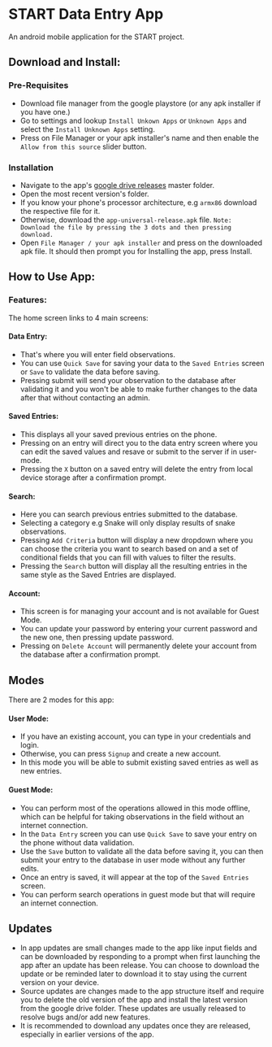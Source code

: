 # START Data Entry App
An android mobile application for the START project.

## Download and Install:
### Pre-Requisites
- Download file manager from the google playstore (or any apk installer if you have one.)
- Go to settings and lookup `Install Unkown Apps` or `Unknown Apps` and select the `Install Unknown Apps` setting.
- Press on File Manager or your apk installer's name and then enable the `Allow from this source` slider button.

### Installation
- Navigate to the app's [google drive releases](https://drive.google.com/drive/folders/1htu5aFVvjbre9UioeIg1tlfw5Ne_UXyG) master folder.
- Open the most recent version's folder.
- If you know your phone's processor architecture, e.g `armx86` download the respective file for it. 
- Otherwise, download the `app-universal-release.apk` file.
    `Note: Download the file by pressing the 3 dots and then pressing download.`
- Open `File Manager / your apk installer` and press on the downloaded apk file. It should then prompt you for Installing the app, press Install.

## How to Use App:
### Features:
The home screen links to 4 main screens:

#### Data Entry:
- That's where you will enter field observations.
- You can use `Quick Save` for saving your data to the `Saved Entries` screen or `Save` to validate the data before saving.
- Pressing submit will send your observation to the database after validating it and you won't be able to make further changes to the data after that without contacting an admin.

#### Saved Entries:
- This displays all your saved previous entries on the phone.
- Pressing on an entry will direct you to the data entry screen where you can edit the saved values and resave or submit to the server if in user-mode.
- Pressing the `X` button on a saved entry will delete the entry from local device storage after a confirmation prompt.

#### Search:
- Here you can search previous entries submitted to the database.
- Selecting a category e.g Snake will only display results of snake observations.
- Pressing `Add Criteria` button will display a new dropdown where you can choose the criteria you want to search based on and a set of conditional fields that you can fill with values to filter the results.
- Pressing the `Search` button will display all the resulting entries in the same style as the Saved Entries are displayed.

#### Account:
- This screen is for managing your account and is not available for Guest Mode.
- You can update your password by entering your current password and the new one, then pressing update password.
- Pressing on `Delete Account` will permanently delete your account from the database after a confirmation prompt. 

## Modes
There are 2 modes for this app:

#### User Mode:
- If you have an existing account, you can type in your credentials and login.
- Otherwise, you can press `Signup` and create a new account.
- In this mode you will be able to submit existing saved entries as well as new entries.

#### Guest Mode: 
- You can perform most of the operations allowed in this mode offline, which can be helpful for taking observations in the field without an internet connection.
- In the `Data Entry` screen you can use `Quick Save` to save your entry on the phone without data validation. 
- Use the `Save` button to validate all the data before saving it, you can then submit your entry to the database in user mode without any further edits.
- Once an entry is saved, it will appear at the top of the `Saved Entries` screen.
- You can perform search operations in guest mode but that will require an internet connection.

## Updates 
- In app updates are small changes made to the app like input fields and can be downloaded by responding to a prompt when first launching the app after an update has been release. You can choose to download the update or be reminded later to download it to stay using the current version on your device.
- Source updates are changes made to the app structure itself and require you to delete the old version of the app and install the latest version from the google drive folder. These updates are usually released to resolve bugs and/or add new features. 
- It is recommended to download any updates once they are released, especially in earlier versions of the app. 